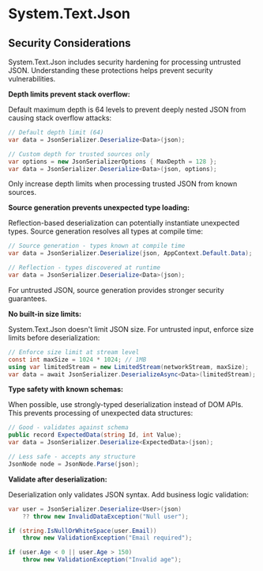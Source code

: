 # System.Text.Json
## Security Considerations

System.Text.Json includes security hardening for processing untrusted JSON. Understanding these protections helps prevent security vulnerabilities.

**Depth limits prevent stack overflow:**

Default maximum depth is 64 levels to prevent deeply nested JSON from causing stack overflow attacks:

```csharp
// Default depth limit (64)
var data = JsonSerializer.Deserialize<Data>(json);

// Custom depth for trusted sources only
var options = new JsonSerializerOptions { MaxDepth = 128 };
var data = JsonSerializer.Deserialize<Data>(json, options);
```

Only increase depth limits when processing trusted JSON from known sources.

**Source generation prevents unexpected type loading:**

Reflection-based deserialization can potentially instantiate unexpected types. Source generation resolves all types at compile time:

```csharp
// Source generation - types known at compile time
var data = JsonSerializer.Deserialize(json, AppContext.Default.Data);

// Reflection - types discovered at runtime
var data = JsonSerializer.Deserialize<Data>(json);
```

For untrusted JSON, source generation provides stronger security guarantees.

**No built-in size limits:**

System.Text.Json doesn't limit JSON size. For untrusted input, enforce size limits before deserialization:

```csharp
// Enforce size limit at stream level
const int maxSize = 1024 * 1024; // 1MB
using var limitedStream = new LimitedStream(networkStream, maxSize);
var data = await JsonSerializer.DeserializeAsync<Data>(limitedStream);
```

**Type safety with known schemas:**

When possible, use strongly-typed deserialization instead of DOM APIs. This prevents processing of unexpected data structures:

```csharp
// Good - validates against schema
public record ExpectedData(string Id, int Value);
var data = JsonSerializer.Deserialize<ExpectedData>(json);

// Less safe - accepts any structure
JsonNode node = JsonNode.Parse(json);
```

**Validate after deserialization:**

Deserialization only validates JSON syntax. Add business logic validation:

```csharp
var user = JsonSerializer.Deserialize<User>(json)
    ?? throw new InvalidDataException("Null user");

if (string.IsNullOrWhiteSpace(user.Email))
    throw new ValidationException("Email required");

if (user.Age < 0 || user.Age > 150)
    throw new ValidationException("Invalid age");
```
